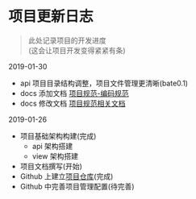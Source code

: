 # 项目更新日志

> 此处记录项目的开发进度  
> (这会让项目开发变得紧紧有条)

2019-01-30

* api 项目目录结构调整，项目文件管理更清晰(bate0.1)
* docs 添加文档 [项目规范-编码规范](Standard/CodingStandards.md)
* docs 修改文档 [项目规范相关文档](Standard/README.md)

2019-01-26

* 项目基础架构构建(完成)  
    * api 架构搭建
    * view 架构搭建
* 项目文档撰写(开始)
* Github 上建立[项目仓库](https://github.com/WarehouseManagementSystem/WMS)(完成)
* Github 中完善项目管理配置(待完善)